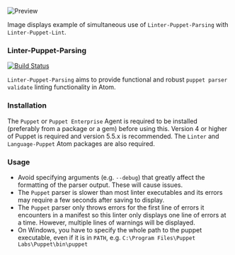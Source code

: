 ![Preview](https://raw.githubusercontent.com/mschuchard/linter-puppet-parsing/master/linter_puppet_parsing.png)

Image displays example of simultaneous use of `Linter-Puppet-Parsing` with `Linter-Puppet-Lint`.

### Linter-Puppet-Parsing
[![Build Status](https://travis-ci.org/mschuchard/linter-puppet-parsing.svg?branch=master)](https://travis-ci.org/mschuchard/linter-puppet-parsing)

`Linter-Puppet-Parsing` aims to provide functional and robust `puppet parser validate` linting functionality in Atom.

### Installation
The `Puppet` or `Puppet Enterprise` Agent is required to be installed (preferably from a package or a gem) before using this. Version 4 or higher of Puppet is required and version 5.5.x is recommended. The `Linter` and `Language-Puppet` Atom packages are also required.

### Usage
- Avoid specifying arguments (e.g. `--debug`) that greatly affect the formatting of the parser output.  These will cause issues.
- The `Puppet` parser is slower than most linter executables and its errors may require a few seconds after saving to display.
- The `Puppet` parser only throws errors for the first line of errors it encounters in a manifest so this linter only displays one line of errors at a time. However, multiple lines of warnings will be displayed.
- On Windows, you have to specify the whole path to the puppet executable, even if it is in `PATH`, e.g. `C:\Program Files\Puppet Labs\Puppet\bin\puppet`
